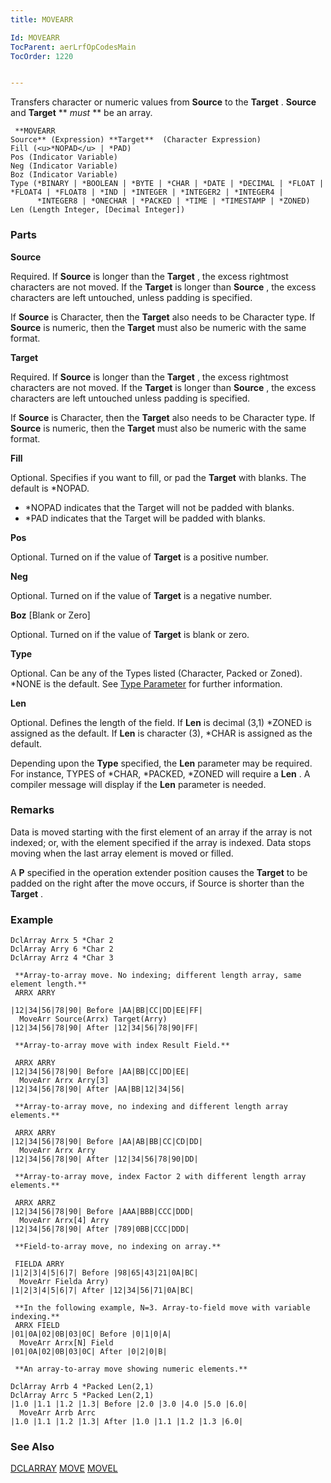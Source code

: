 ```yaml
---
title: MOVEARR

Id: MOVEARR
TocParent: aerLrfOpCodesMain
TocOrder: 1220


---
```


Transfers character or numeric values from **Source** to the **Target** . **Source** and **Target** ** *must* ** be an array. 

```
 **MOVEARR
Source** (Expression) **Target**  (Character Expression)
Fill (<u>*NOPAD</u> | *PAD)
Pos (Indicator Variable)
Neg (Indicator Variable)
Boz (Indicator Variable)
Type (*BINARY | *BOOLEAN | *BYTE | *CHAR | *DATE | *DECIMAL | *FLOAT | *FLOAT4 | *FLOAT8 | *IND | *INTEGER | *INTEGER2 | *INTEGER4 |
      *INTEGER8 | *ONECHAR | *PACKED | *TIME | *TIMESTAMP | *ZONED)
Len (Length Integer, [Decimal Integer])
```

### Parts

**Source** 

Required. If **Source** is longer than the **Target** , the excess rightmost characters are not moved. If the **Target** is longer than **Source** , the excess characters are left untouched, unless padding is specified. 

If **Source** is Character, then the **Target** also needs to be Character type. If **Source** is numeric, then the **Target** must also be numeric with the same format.


**Target** 

Required. If **Source** is longer than the **Target** , the excess rightmost characters are not moved. If the **Target** is longer than **Source** , the excess characters are left untouched unless padding is specified. 

If **Source** is Character, then the **Target** also needs to be Character type. If **Source** is numeric, then the **Target** must also be numeric with the same format.


**Fill** 

Optional. Specifies if you want to fill, or pad the **Target** with blanks. The default is *NOPAD. 

- *NOPAD indicates that the Target will not be padded with blanks.
- *PAD indicates that the Target will be padded with blanks.


**Pos** 

Optional. Turned on if the value of **Target** is a positive number.


**Neg** 

Optional. Turned on if the value of **Target** is a negative number.


**Boz**  [Blank or Zero]

Optional. Turned on if the value of **Target** is blank or zero.


**Type** 

Optional. Can be any of the Types listed (Character, Packed or Zoned). *NONE is the default. See [Type Parameter](Type_Parameter.html) for further information.


**Len** 

Optional. Defines the length of the field. If **Len** is decimal (3,1) *ZONED is assigned as the default. If **Len** is character (3), *CHAR is assigned as the default. 

Depending upon the **Type** specified, the **Len** parameter may be required. For instance, TYPES of *CHAR, *PACKED, *ZONED will require a **Len** . A compiler message will display if the **Len** parameter is needed.


### Remarks
Data is moved starting with the first element of an array if the array is not indexed; or, with the element specified if the array is indexed. Data stops moving when the last array element is moved or filled. 

A **P** specified in the operation extender position causes the **Target** to be padded on the right after the move occurs, if Source is shorter than the **Target** . 

### Example
<pre class="=prettyprint"><code class="language-aer">DclArray Arrx 5 *Char 2
DclArray Arry 6 *Char 2
DclArray Arrz 4 *Char 3 

 **Array-to-array move. No indexing; different length array, same element length.**  
 ARRX ARRY

|12|34|56|78|90| Before |AA|BB|CC|DD|EE|FF| 
  MoveArr Source(Arrx) Target(Arry) 
|12|34|56|78|90| After |12|34|56|78|90|FF| 

 **Array-to-array move with index Result Field.**  

 ARRX ARRY 
|12|34|56|78|90| Before |AA|BB|CC|DD|EE| 
  MoveArr Arrx Arry[3] 
|12|34|56|78|90| After |AA|BB|12|34|56| 

 **Array-to-array move, no indexing and different length array elements.** 

 ARRX ARRY 
|12|34|56|78|90| Before |AA|AB|BB|CC|CD|DD| 
  MoveArr Arrx Arry 
|12|34|56|78|90| After |12|34|56|78|90|DD| 

 **Array-to-array move, index Factor 2 with different length array elements.** 

 ARRX ARRZ 
|12|34|56|78|90| Before |AAA|BBB|CCC|DDD| 
  MoveArr Arrx[4] Arry 
|12|34|56|78|90| After |789|0BB|CCC|DDD| 

 **Field-to-array move, no indexing on array.** 

 FIELDA ARRY 
|1|2|3|4|5|6|7| Before |98|65|43|21|0A|BC| 
  MoveArr Fielda Arry) 
|1|2|3|4|5|6|7| After |12|34|56|71|0A|BC| 

 **In the following example, N=3. Array-to-field move with variable indexing.** 
 ARRX FIELD 
|01|0A|02|0B|03|0C| Before |0|1|0|A| 
  MoveArr Arrx[N] Field 
|01|0A|02|0B|03|0C| After |0|2|0|B| 

 **An array-to-array move showing numeric elements.** 

DclArray Arrb 4 *Packed Len(2,1)
DclArray Arrc 5 *Packed Len(2,1) 
|1.0 |1.1 |1.2 |1.3| Before |2.0 |3.0 |4.0 |5.0 |6.0| 
  MoveArr Arrb Arrc 
|1.0 |1.1 |1.2 |1.3| After |1.0 |1.1 |1.2 |1.3 |6.0| </code></pre>

### See Also
[DCLARRAY](DCLARRAY.html)
[MOVE](MOVE.html)
[MOVEL](MOVEL.html) 

